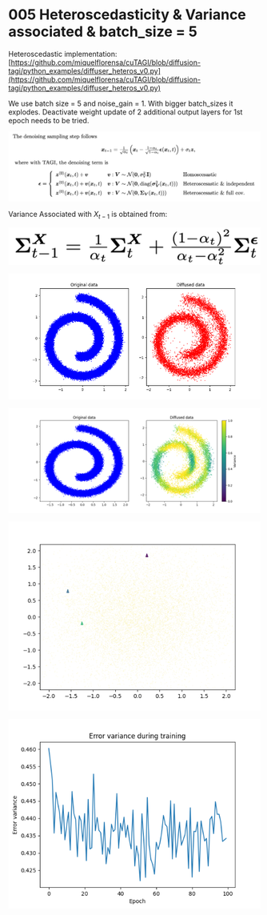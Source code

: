 # 005 Heteroscedasticity & Variance associated & batch_size = 5

Heteroscedastic implementation: [https://github.com/miquelflorensa/cuTAGI/blob/diffusion-tagi/python_examples/diffuser_heteros_v0.py](https://github.com/miquelflorensa/cuTAGI/blob/diffusion-tagi/python_examples/diffuser_heteros_v0.py)

We use batch size = 5 and noise_gain = 1. With bigger batch_sizes it explodes. Deactivate weight update of 2 additional output layers for 1st epoch needs to be tried.

![Screenshot 2024-03-05 at 1.40.08 PM.png](005%20Heteroscedasticity%20&%20Variance%20associated%20&%20bat%20490849dadf5540fb9650aedf57459aea/Screenshot_2024-03-05_at_1.40.08_PM.png)

Variance Associated with $X_{t-1}$ is obtained from:

![Screenshot 2024-03-05 at 1.34.36 PM.png](005%20Heteroscedasticity%20&%20Variance%20associated%20&%20bat%20490849dadf5540fb9650aedf57459aea/Screenshot_2024-03-05_at_1.34.36_PM.png)

![diffusion_swiss_roll.png](005%20Heteroscedasticity%20&%20Variance%20associated%20&%20bat%20490849dadf5540fb9650aedf57459aea/diffusion_swiss_roll.png)

![diffusion_swiss_roll_variance.png](005%20Heteroscedasticity%20&%20Variance%20associated%20&%20bat%20490849dadf5540fb9650aedf57459aea/diffusion_swiss_roll_variance.png)

![diffusion_with_trajectories.gif](005%20Heteroscedasticity%20&%20Variance%20associated%20&%20bat%20490849dadf5540fb9650aedf57459aea/diffusion_with_trajectories.gif)

![error_variance.png](005%20Heteroscedasticity%20&%20Variance%20associated%20&%20bat%20490849dadf5540fb9650aedf57459aea/error_variance.png)